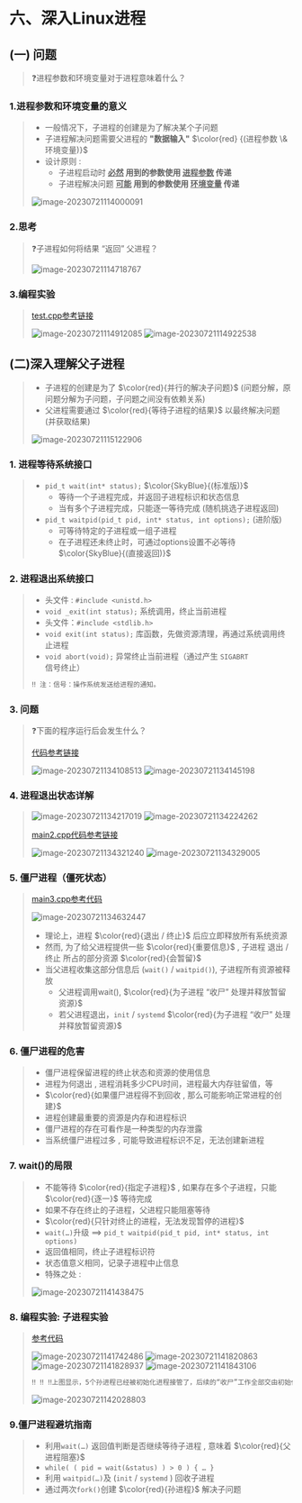 # 六、深入Linux进程

## (一) 问题

>❓进程参数和环境变量对于进程意味着什么？

### 1.进程参数和环境变量的意义

>* 一般情况下，子进程的创建是为了解决某个子问题
>* 子进程解决问题需要父进程的 **"数据输入"** $\color{red} {(进程参数 \& 环境变量)}$
>* 设计原则 :
>   * 子进程启动时 **<u>必然</u> 用到的参数使用 <u>进程参数</u> 传递**
>   * 子进程解决问题 **<u>可能</u> 用到的参数使用 <u>环境变量</u> 传递**
>
><img src="六、深入Linux进程.assets/image-20230721114000091.png" alt="image-20230721114000091" />

### 2.思考

>❓子进程如何将结果 “返回” 父进程？
>
><img src="六、深入Linux进程.assets/image-20230721114718767.png" alt="image-20230721114718767" />

### 3.编程实验

>[test.cpp参考链接](https://github.com/WONGZEONJYU/Linux_System_Program/blob/main/5.deep_process/test.cpp)
>
><img src="六、深入Linux进程.assets/image-20230721114912085.png" alt="image-20230721114912085" />
>
><img src="六、深入Linux进程.assets/image-20230721114922538.png" alt="image-20230721114922538" />

## (二)深入理解父子进程

>* 子进程的创建是为了 $\color{red}{并行的解决子问题}$ (问题分解，原问题分解为子问题，子问题之间没有依赖关系)
>* 父进程需要通过 $\color{red}{等待子进程的结果}$ 以最终解决问题 (并获取结果)
>
><img src="六、深入Linux进程.assets/image-20230721115122906.png" alt="image-20230721115122906" />

### 1. 进程等待系统接口

>* `pid_t wait(int* status);` $\color{SkyBlue}{(标准版)}$
>   * 等待一个子进程完成，并返回子进程标识和状态信息
>   * 当有多个子进程完成，只能逐一等待完成 (随机挑选子进程返回)
>* `pid_t waitpid(pid_t pid, int* status, int options);` (进阶版)
>   * 可等待特定的子进程或一组子进程
>   * 在子进程还未终止时，可通过options设置不必等待 $\color{SkyBlue}{(直接返回)}$
>

### 2. 进程退出系统接口

>* 头文件 : `#include <unistd.h>`
>  * `void _exit(int status);` 系统调用，终止当前进程
>* 头文件：`#include <stdlib.h>`
>  * `void exit(int status);` 库函数，先做资源清理，再通过系统调用终止进程
>  * `void abort(void);` 异常终止当前进程（通过产生 `SIGABRT ` 信号终止）
>
>```tex
>‼️ 注：信号：操作系统发送给进程的通知。
>```

### 3. 问题

> ❓下面的程序运行后会发生什么？
>
> [代码参考链接](https://github.com/WONGZEONJYU/Linux_System_Program/blob/main/5.deep_process/main.cpp)
>
> <img src="六、深入Linux进程.assets/image-20230721134108513.png" alt="image-20230721134108513" />
>
> <img src="六、深入Linux进程.assets/image-20230721134145198.png" alt="image-20230721134145198" />

### 4. 进程退出状态详解

><img src="六、深入Linux进程.assets/image-20230721134217019.png" alt="image-20230721134217019" />
>
><img src="六、深入Linux进程.assets/image-20230721134224262.png" alt="image-20230721134224262" />
>
>[main2.cpp代码参考链接](https://github.com/WONGZEONJYU/Linux_System_Program/blob/main/5.deep_process/main2.cpp)
>
><img src="六、深入Linux进程.assets/image-20230721134321240.png" alt="image-20230721134321240" />
>
><img src="六、深入Linux进程.assets/image-20230721134329005.png" alt="image-20230721134329005" />

### 5. 僵尸进程（僵死状态）

>[main3.cpp参考代码](https://github.com/WONGZEONJYU/Linux_System_Program/blob/main/5.deep_process/main3.cpp)
>
><img src="六、深入Linux进程.assets/image-20230721134632447.png" alt="image-20230721134632447" />
>
>* 理论上，进程 $\color{red}{退出 / 终止}$ 后应立即释放所有系统资源
>  * 然而, 为了给父进程提供一些 $\color{red}{重要信息}$ , 子进程 退出 / 终止 所占的部分资源 $\color{red}{会暂留}$
>  * 当父进程收集这部分信息后 (`wait()` / `waitpid()`), 子进程所有资源被释放
>    * 父进程调用wait(), $\color{red}{为子进程 “收尸” 处理并释放暂留资源}$
>    * 若父进程退出，`init` / `systemd` $\color{red}{为子进程 “收尸” 处理并释放暂留资源}$

### 6. 僵尸进程的危害

>* 僵尸进程保留进程的终止状态和资源的使用信息
>  * 进程为何退出 , 进程消耗多少CPU时间，进程最大内存驻留值，等
>* $\color{red}{如果僵尸进程得不到回收 , 那么可能影响正常进程的创建}$
>  * 进程创建最重要的资源是内存和进程标识
>  * 僵尸进程的存在可看作是一种类型的内存泄露
>  * 当系统僵尸进程过多 , 可能导致进程标识不足，无法创建新进程

### 7. wait()的局限

>* 不能等待 $\color{red}{指定子进程}$ , 如果存在多个子进程，只能 $\color{red}{逐一}$ 等待完成
>* 如果不存在终止的子进程，父进程只能阻塞等待
>* $\color{red}{只针对终止的进程，无法发现暂停的进程}$
>* `wait(…)`升级 ==> `pid_t waitpid(pid_t pid, int* status, int options)`
>  * 返回值相同，终止子进程标识符
>  * 状态值意义相同，记录子进程中止信息
>  * 特殊之处 : 
>
><img src="六、深入Linux进程.assets/image-20230721141438475.png" alt="image-20230721141438475" />

### 8. 编程实验: 子进程实验

>[参考代码](https://github.com/WONGZEONJYU/Linux_System_Program/blob/main/5.deep_process/skill.cpp)
>
><img src="六、深入Linux进程.assets/image-20230721141742486.png" alt="image-20230721141742486" />
>
><img src="六、深入Linux进程.assets/image-20230721141820863.png" alt="image-20230721141820863" />
>
><img src="六、深入Linux进程.assets/image-20230721141828937.png" alt="image-20230721141828937" />
>
><img src="六、深入Linux进程.assets/image-20230721141843106.png" alt="image-20230721141843106" />
>
>```tex
>‼️ ‼️ ‼️上图显示，5个孙进程已经被初始化进程接管了，后续的“收尸”工作全部交由初始化进程处理
>```
>
><img src="六、深入Linux进程.assets/image-20230721142028803.png" alt="image-20230721142028803" />

### 9.僵尸进程避坑指南

>* 利用`wait(…)` 返回值判断是否继续等待子进程 , 意味着 $\color{red}{父进程阻塞}$
>  * `while( ( pid = wait(&status) ) > 0 ) { … }`
>* 利用 `waitpid(…)`及 (`init` / `systemd` ) 回收子进程
>  * 通过两次`fork()`创建 $\color{red}{孙进程}$ 解决子问题



